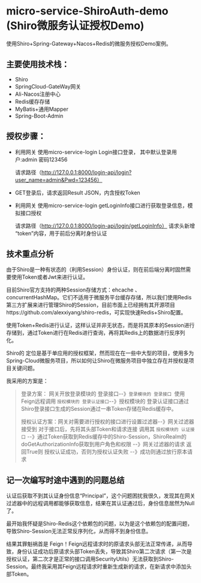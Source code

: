 # micro-service-ShiroAuth-demo (Shiro微服务认证授权Demo)

使用Shiro+Spring-Gateway+Nacos+Redis的微服务授权Demo案例。



## 主要使用技术栈：

- Shiro
- SpringCloud-GateWay网关
- Ali-Nacos注册中心
- Redis缓存存储
- MyBatis+通用Mapper
- Spring-Boot-Admin

## 授权步骤：

- 利用网关 使用micro-service-login Login接口登录， 其中默认登录用户:admin 密码123456

  请求路径（http://127.0.0.1:8000/login-api/login?user_name=admin&Pwd=123456）

- GET登录后，请求返回Result JSON，内含授权Token

- 利用网关 使用micro-service-login getLoginInfo接口进行获取登录信息，模拟接口授权

  请求路径（http://127.0.0.1:8000/login-api/login/getLoginInfo）  请求头新增 “token”内容，用于前后分离时身份认证



## 技术重点分析

由于Shiro是一种有状态的（利用Session）身份认证，则在前后端分离时固然需要使用Token或者Jwt来进行认证。

目前Shiro官方支持的两种Session存储方式：ehcache 、concurrentHashMap。它们不适用于微服务平台缓存存储，所以我们使用Redis第三方扩展来进行管理Shiro的Session，目前市面上已经拥有其开源项目https://github.com/alexxiyang/shiro-redis，可实现快速Redis+Shiro配置。

使用Token+Redis进行认证，这样认证并非无状态，而是将其原本的Session进行存储到，通过Token进行在Redis进行查询，再将其Redis上的数据进行反序列化。

Shiro的 定位是基于单应用的授权框架，然而现在在一些中大型的项目，使用多为Spring-Cloud微服务项目，所以如何让Shiro在微服务项目中独立存在并授权是项目关键问题。

我采用的方案是：

> 登录方案： 网关开放登录模块的 登录接口--》`登录模块的 登录接口 `使用Feign远程调用 `授权模块的 登录认证接口`--》授权模块的 登录认证接口通过Shiro登录接口生成的Session通过一串Token存储在Redis缓存中。
>
> 授权认证方案：网关对需要进行授权的接口进行设置过滤器--》网关过滤器接受到 对于接口后，先将其头部Token和请求连接 调用其  `授权模块的 认证接口` --》通过Token获取到Redis缓存中的Shiro-Session，ShiroRealm的doGetAuthorizationInfo获取到用户角色和权限 --》网关过滤器的请求 返回True则 授权认证成功，否则为授权认证失败 --》成功则通过放行原本请求



## 记一次编写时途中遇到的问题总结

认证后获取不到其认证身份信息“Principal”，这个问题困扰我很久，发现其在网关过滤器中的远程调用都能够获取信息，结果在其认证通过后，身份信息居然为Null了。

最开始我怀疑是Shiro-Redis这个依赖包的问题，以为是这个依赖包的配置问题，导致Shiro-Session无法正常反序列化，从而得不到身份信息。

结果其罪魁祸首是 Feign！Feign远程请求时的原请求头部无法正常传递，从而导致，身份认证成功后原请求头部Token丢失，导致其Shiro第二次请求（第一次是授权认证，第二次才是正常的接口调用SecurityUtils）无法获取到Shiro-Session。最终我采用其Feign远程请求时重新生成新的请求，在新请求中添加头部Token。



